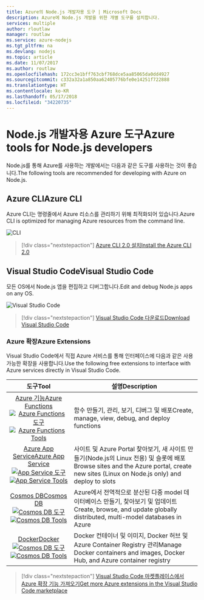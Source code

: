 ```yaml
---
title: Azure의 Node.js 개발자용 도구 | Microsoft Docs
description: Azure에 Node.js 개발을 위한 개별 도구를 설치합니다.
services: multiple
author: rloutlaw
manager: routlaw
ms.service: azure-nodejs
ms.tgt_pltfrm: na
ms.devlang: nodejs
ms.topic: article
ms.date: 11/07/2017
ms.author: routlaw
ms.openlocfilehash: 172cc3e1bff763cbf768dce5aa85065da0dd4927
ms.sourcegitcommit: c332a32a1a850aa62405776bfe0e14251f722888
ms.translationtype: HT
ms.contentlocale: ko-KR
ms.lasthandoff: 05/17/2018
ms.locfileid: "34220735"
---
```

# <a name="azure-tools-for-nodejs-developers"></a><span data-ttu-id="ce079-103">Node.js 개발자용 Azure 도구</span><span class="sxs-lookup"><span data-stu-id="ce079-103">Azure tools for Node.js developers</span></span>
<span data-ttu-id="ce079-104">Node.js를 통해 Azure를 사용하는 개발에서는 다음과 같은 도구를 사용하는 것이 좋습니다.</span><span class="sxs-lookup"><span data-stu-id="ce079-104">The following tools are recommended for developing with Azure on Node.js.</span></span>

## <a name="azure-cli"></a><span data-ttu-id="ce079-105">Azure CLI</span><span class="sxs-lookup"><span data-stu-id="ce079-105">Azure CLI</span></span>
<span data-ttu-id="ce079-106">Azure CLI는 명령줄에서 Azure 리소스를 관리하기 위해 최적화되어 있습니다.</span><span class="sxs-lookup"><span data-stu-id="ce079-106">Azure CLI is optimized for managing Azure resources from the command line.</span></span>

![CLI](media/node-azure-tools/cli.png)
 
> [!div class="nextstepaction"]
> [<span data-ttu-id="ce079-108">Azure CLI 2.0 설치</span><span class="sxs-lookup"><span data-stu-id="ce079-108">Install the Azure CLI 2.0</span></span>](https://docs.microsoft.com/cli/azure/install-az-cli2)

## <a name="visual-studio-code"></a><span data-ttu-id="ce079-109">Visual Studio Code</span><span class="sxs-lookup"><span data-stu-id="ce079-109">Visual Studio Code</span></span>
<span data-ttu-id="ce079-110">모든 OS에서 Node.js 앱을 편집하고 디버그합니다.</span><span class="sxs-lookup"><span data-stu-id="ce079-110">Edit and debug Node.js apps on any OS.</span></span>

![Visual Studio Code](media/node-azure-tools/vs-code.png)

> [!div class="nextstepaction"]
> [<span data-ttu-id="ce079-112">Visual Studio Code 다운로드</span><span class="sxs-lookup"><span data-stu-id="ce079-112">Download Visual Studio Code</span></span>](https://code.visualstudio.com)

### <a name="azure-extensions"></a><span data-ttu-id="ce079-113">Azure 확장</span><span class="sxs-lookup"><span data-stu-id="ce079-113">Azure Extensions</span></span>
<span data-ttu-id="ce079-114">Visual Studio Code에서 직접 Azure 서비스를 통해 인터페이스에 다음과 같은 사용 가능한 확장을 사용합니다.</span><span class="sxs-lookup"><span data-stu-id="ce079-114">Use the following free extensions to interface with Azure services directly in Visual Studio Code.</span></span>

| <span data-ttu-id="ce079-115">도구</span><span class="sxs-lookup"><span data-stu-id="ce079-115">Tool</span></span> | <span data-ttu-id="ce079-116">설명</span><span class="sxs-lookup"><span data-stu-id="ce079-116">Description</span></span>  |
|:---------:|---------|
| [<span data-ttu-id="ce079-117">Azure 기능</span><span class="sxs-lookup"><span data-stu-id="ce079-117">Azure Functions</span></span>](https://marketplace.visualstudio.com/items?itemName=ms-azuretools.vscode-azurefunctions) <br> <span data-ttu-id="ce079-118">[![Azure Functions 도구](media/node-azure-tools/icon-azure-functions.png)](https://marketplace.visualstudio.com/items?itemName=ms-azuretools.vscode-azurefunctions)</span><span class="sxs-lookup"><span data-stu-id="ce079-118">[![Azure Functions Tools](media/node-azure-tools/icon-azure-functions.png)](https://marketplace.visualstudio.com/items?itemName=ms-azuretools.vscode-azurefunctions)</span></span> | <span data-ttu-id="ce079-119">함수 만들기, 관리, 보기, 디버그 및 배포</span><span class="sxs-lookup"><span data-stu-id="ce079-119">Create, manage, view, debug, and deploy functions</span></span>|
| [<span data-ttu-id="ce079-120">Azure App Service</span><span class="sxs-lookup"><span data-stu-id="ce079-120">Azure App Service</span></span>](https://marketplace.visualstudio.com/items?itemName=ms-azuretools.vscode-azureappservice) <br> <span data-ttu-id="ce079-121">[![App Service 도구](media/node-azure-tools/icon-azure-app-service.png)](https://marketplace.visualstudio.com/items?itemName=ms-azuretools.vscode-azureappservice)</span><span class="sxs-lookup"><span data-stu-id="ce079-121">[![App Service Tools](media/node-azure-tools/icon-azure-app-service.png)](https://marketplace.visualstudio.com/items?itemName=ms-azuretools.vscode-azureappservice)</span></span> | <span data-ttu-id="ce079-122">사이트 및 Azure Portal 찾아보기, 새 사이트 만들기(Node.js의 Linux 전용) 및 슬롯에 배포</span><span class="sxs-lookup"><span data-stu-id="ce079-122">Browse sites and the Azure portal, create new sites (Linux on Node.js only) and deploy to slots</span></span> |
| [<span data-ttu-id="ce079-123">Cosmos DB</span><span class="sxs-lookup"><span data-stu-id="ce079-123">Cosmos DB </span></span>](https://marketplace.visualstudio.com/items?itemName=ms-azuretools.vscode-cosmosdb)  <br> <span data-ttu-id="ce079-124">[![Cosmos DB 도구](media/node-azure-tools/icon-cosmos-db.png)](https://marketplace.visualstudio.com/items?itemName=ms-azuretools.vscode-cosmosdb)</span><span class="sxs-lookup"><span data-stu-id="ce079-124">[![Cosmos DB Tools](media/node-azure-tools/icon-cosmos-db.png)](https://marketplace.visualstudio.com/items?itemName=ms-azuretools.vscode-cosmosdb)</span></span>| <span data-ttu-id="ce079-125">Azure에서 전역적으로 분산된 다중 model 데이터베이스 만들기, 찾아보기 및 업데이트</span><span class="sxs-lookup"><span data-stu-id="ce079-125">Create, browse, and update globally distributed, multi-model databases in Azure</span></span> |
| [<span data-ttu-id="ce079-126">Docker</span><span class="sxs-lookup"><span data-stu-id="ce079-126">Docker</span></span>](https://marketplace.visualstudio.com/items?itemName=formulahendry.docker-explorer)   <br> <span data-ttu-id="ce079-127">[![Cosmos DB 도구](media/node-azure-tools/icon-docker.png)](https://marketplace.visualstudio.com/items?itemName=formulahendry.docker-explorer)</span><span class="sxs-lookup"><span data-stu-id="ce079-127">[![Cosmos DB Tools](media/node-azure-tools/icon-docker.png)](https://marketplace.visualstudio.com/items?itemName=formulahendry.docker-explorer)</span></span>| <span data-ttu-id="ce079-128">Docker 컨테이너 및 이미지, Docker 허브 및 Azure Container Registry 관리</span><span class="sxs-lookup"><span data-stu-id="ce079-128">Manage Docker containers and images, Docker Hub, and Azure container registry</span></span> |

> [!div class="nextstepaction"]
> [<span data-ttu-id="ce079-129">Visual Studio Code 마켓플레이스에서 Azure 확장 기능 가져오기</span><span class="sxs-lookup"><span data-stu-id="ce079-129">Get more Azure extensions in the Visual Studio Code marketplace</span></span>](https://marketplace.visualstudio.com/search?term=azure&target=VSCode&category=All%20categories&sortBy=Relevance)